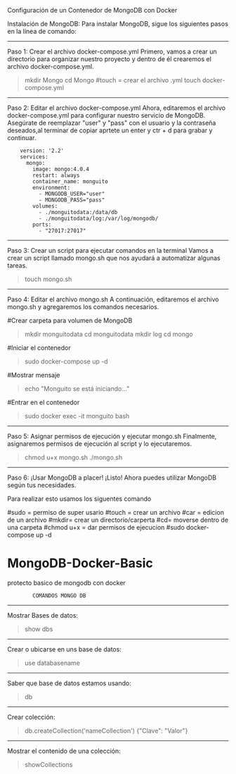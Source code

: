 Configuración de un Contenedor de MongoDB con Docker


Instalación de MongoDB:
Para instalar MongoDB, sigue los siguientes pasos en la línea de comando:
____________________________________________
Paso 1: Crear el archivo docker-compose.yml
Primero, vamos a crear un directorio para organizar nuestro proyecto y dentro de él crearemos el archivo docker-compose.yml.


> mkdir Mongo
> cd Mongo
#touch = crear el archivo .yml
> touch docker-compose.yml
____________________________________________
Paso 2: Editar el archivo docker-compose.yml
Ahora, editaremos el archivo docker-compose.yml para configurar nuestro servicio de MongoDB. Asegúrate de reemplazar "user" y "pass" con el usuario y la contraseña deseados,al terminar de copiar aprtete un enter y ctr + d para grabar y continuar.

        version: '2.2'
        services:
          mongo:
            image: mongo:4.0.4
            restart: always
            container_name: monguito
            environment:
              - MONGODB_USER="user"
              - MONGODB_PASS="pass"
            volumes:
              - ./monguitodata:/data/db
              - ./monguitodata/log:/var/log/mongodb/
            ports:
              - "27017:27017"
      
_____________________________________________________________
Paso 3: Crear un script para ejecutar comandos en la terminal
Vamos a crear un script llamado mongo.sh que nos ayudará a automatizar algunas tareas.


> touch mongo.sh
__________________________________
Paso 4: Editar el archivo mongo.sh
A continuación, editaremos el archivo mongo.sh y agregaremos los comandos necesarios.


#Crear carpeta para volumen de MongoDB

> mkdir monguitodata
> cd monguitodata
> mkdir log
> cd mongo

#Iniciar el contenedor

> sudo docker-compose up -d

#Mostrar mensaje

> echo "Monguito se está iniciando..."

#Entrar en el contenedor

> sudo docker exec -it monguito bash
_________________________________________________________
Paso 5: Asignar permisos de ejecución y ejecutar mongo.sh
Finalmente, asignaremos permisos de ejecución al script y lo ejecutaremos.

> chmod u+x mongo.sh
> ./mongo.sh
_______________________________
Paso 6: ¡Usar MongoDB a placer!
¡Listo! Ahora puedes utilizar MongoDB según tus necesidades.



Para realizar esto usamos los siguentes comando 

#sudo = permiso de super usario
#touch = crear un archivo
#car = edicion de un archivo
#mkdir= crear un directorio/carperta
#cd= moverse dentro de una carpeta
#chmod u+x = dar permisos de ejecucion
#sudo docker-compose up -d











# MongoDB-Docker-Basic
protecto basico de  mongodb con docker

			COMANDOS MONGO DB
_______________________
Mostrar Bases de datos:

> show dbs
______________________________________
Crear o ubicarse en uns base de datos:

> use databasename
_______________________________________
Saber que base de datos estamos usando:

> db
________________
Crear colección:
 
> db.createCollection('nameCollection')
{"Clave": "Valor"}

________________
Mostrar el contenido de una colección:

> showCollections
